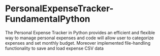 # PersonalExpenseTracker-FundamentalPython
The Personal Expense Tracker in Python provides an efficient and flexible way to manage personal expenses
and code will allow user to categorize expenses and set monthly budget.
Moreover implemented file-handling functionality to save and load expense CSV data 
